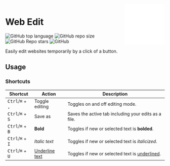 <picture>
  <source media="(prefers-color-scheme: dark)" srcset="assets/DarkEditRegular128.png">
  <source media="(prefers-color-scheme: light)" srcset="assets/LightEditRegular128.png">
  <img align=right src="assets/LightEditRegular128.png">
</picture>

# Web Edit

![GitHub top language](https://img.shields.io/github/languages/top/RyanLua/WebEdit)
![GitHub repo size](https://img.shields.io/github/repo-size/RyanLua/WebEdit)
![GitHub Repo stars](https://img.shields.io/github/stars/RyanLua/WebEdit)
![GitHub](https://img.shields.io/github/license/RyanLua/WebEdit)

Easily edit websites temporarily by a click of a button.

## Usage

### Shortcuts

| Shortcut | Action | Description |
| --- | --- | --- | 
| <kbd>Ctrl</kbd>/<kbd>⌘</kbd> + <kbd>,</kbd> | Toggle editing | Toggles on and off editing mode. |
| <kbd>Ctrl</kbd>/<kbd>⌘</kbd> + <kbd>S</kbd> | Save as | Saves the active tab including your edits as a file. |
| <kbd>Ctrl</kbd>/<kbd>⌘</kbd> + <kbd>B</kbd> | **Bold** | Toggles if new or selected text is **bolded**. |
| <kbd>Ctrl</kbd>/<kbd>⌘</kbd> + <kbd>I</kbd> | *Italic text* | Toggles if new or selected text is *italicized*. |
| <kbd>Ctrl</kbd>/<kbd>⌘</kbd> + <kbd>U</kbd> | <ins>Underline text</ins> | Toggles if new or selected text is <ins>underlined</ins>. |
